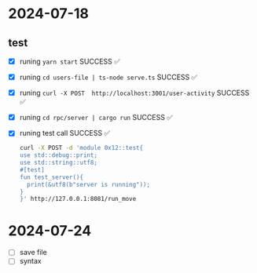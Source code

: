 # 2024-07-18

## test

- [x] runing `yarn start` SUCCESS ✅
- [x] runing `cd users-file | ts-node serve.ts` SUCCESS ✅
- [x] runing `curl -X POST  http://localhost:3001/user-activity` SUCCESS ✅
- [x] runing `cd rpc/server | cargo run` SUCCESS ✅
- [x] runing test call SUCCESS ✅

  ```bash
  curl -X POST -d 'module 0x12::test{
  use std::debug::print;
  use std::string::utf8;
  #[test]
  fun test_server(){
    print(&utf8(b"server is running"));
  }
  }' http://127.0.0.1:8081/run_move
  ```

# 2024-07-24

- [ ] save file
- [ ] syntax
